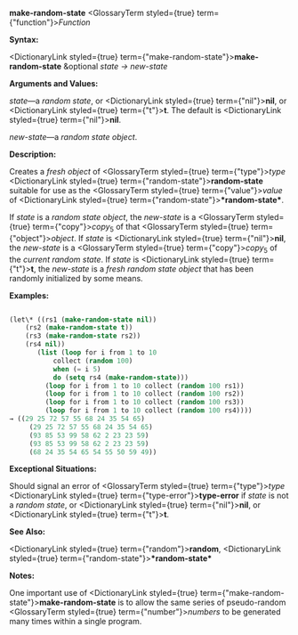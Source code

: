 **make-random-state** <GlossaryTerm styled={true} term={"function"}><i>Function</i></GlossaryTerm> 



**Syntax:** 



<DictionaryLink styled={true} term={"make-random-state"}><b>make-random-state</b></DictionaryLink> &amp;optional *state → new-state* 



**Arguments and Values:** 



*state*—a *random state*, or <DictionaryLink styled={true} term={"nil"}><b>nil</b></DictionaryLink>, or <DictionaryLink styled={true} term={"t"}><b>t</b></DictionaryLink>. The default is <DictionaryLink styled={true} term={"nil"}><b>nil</b></DictionaryLink>. 



*new-state*—a *random state object*. 



**Description:** 



Creates a *fresh object* of <GlossaryTerm styled={true} term={"type"}><i>type</i></GlossaryTerm> <DictionaryLink styled={true} term={"random-state"}><b>random-state</b></DictionaryLink> suitable for use as the <GlossaryTerm styled={true} term={"value"}><i>value</i></GlossaryTerm> of <DictionaryLink styled={true} term={"random-state"}><b>\*random-state\*</b></DictionaryLink>. 



If *state* is a *random state object*, the *new-state* is a <GlossaryTerm styled={true} term={"copy"}><i>copy</i></GlossaryTerm><sub>5</sub> of that <GlossaryTerm styled={true} term={"object"}><i>object</i></GlossaryTerm>. If *state* is <DictionaryLink styled={true} term={"nil"}><b>nil</b></DictionaryLink>, the *new-state* is a <GlossaryTerm styled={true} term={"copy"}><i>copy</i></GlossaryTerm><sub>5</sub> of the *current random state*. If *state* is <DictionaryLink styled={true} term={"t"}><b>t</b></DictionaryLink>, the *new-state* is a *fresh random state object* that has been randomly initialized by some means. 



**Examples:**
```lisp

(let\* ((rs1 (make-random-state nil)) 
	(rs2 (make-random-state t)) 
	(rs3 (make-random-state rs2)) 
	(rs4 nil)) 
       (list (loop for i from 1 to 10 
		   collect (random 100) 
		   when (= i 5) 
		   do (setq rs4 (make-random-state))) 
	     (loop for i from 1 to 10 collect (random 100 rs1)) 
	     (loop for i from 1 to 10 collect (random 100 rs2)) 
	     (loop for i from 1 to 10 collect (random 100 rs3)) 
	     (loop for i from 1 to 10 collect (random 100 rs4)))) 
→ ((29 25 72 57 55 68 24 35 54 65) 
     (29 25 72 57 55 68 24 35 54 65) 
     (93 85 53 99 58 62 2 23 23 59) 
     (93 85 53 99 58 62 2 23 23 59) 
     (68 24 35 54 65 54 55 50 59 49)) 

```
**Exceptional Situations:** 



Should signal an error of <GlossaryTerm styled={true} term={"type"}><i>type</i></GlossaryTerm> <DictionaryLink styled={true} term={"type-error"}><b>type-error</b></DictionaryLink> if *state* is not a *random state*, or <DictionaryLink styled={true} term={"nil"}><b>nil</b></DictionaryLink>, or <DictionaryLink styled={true} term={"t"}><b>t</b></DictionaryLink>. 



**See Also:** 



<DictionaryLink styled={true} term={"random"}><b>random</b></DictionaryLink>, <DictionaryLink styled={true} term={"random-state"}><b>\*random-state\*</b></DictionaryLink> 







 



 



**Notes:** 



One important use of <DictionaryLink styled={true} term={"make-random-state"}><b>make-random-state</b></DictionaryLink> is to allow the same series of pseudo-random <GlossaryTerm styled={true} term={"number"}><i>numbers</i></GlossaryTerm> to be generated many times within a single program. 



